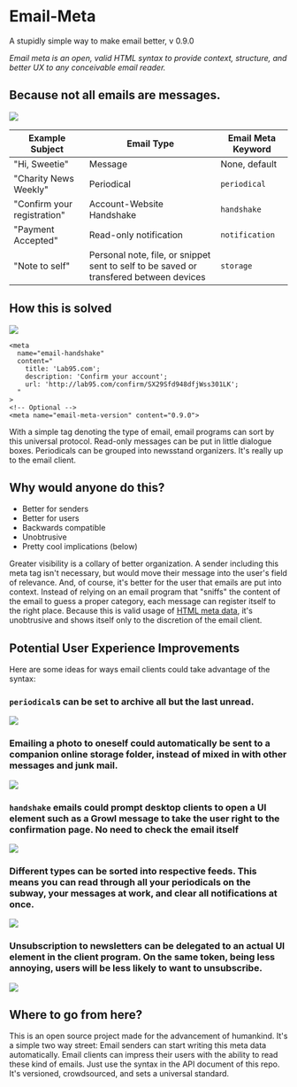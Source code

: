 Email-Meta
==========

A stupidly simple way to make email better, v 0.9.0

<em>Email meta is an open, valid HTML syntax to provide context, structure, and better UX to any conceivable email reader.</em>

Because not all emails are messages.
------------------------------------

<img src="https://s3.amazonaws.com/misc-46578923rb/cluttered-inbox.png"/>

<table>
  <thead>
    <tr>
      <th>Example Subject</th>
      <th>Email Type</th>
      <th>Email Meta Keyword</th>
    </tr>
  </thead>
  <tbody>
    <tr>
      <td>"Hi, Sweetie"</td>
      <td>Message</td>
      <td>None, default</td>
    </tr>
    <tr>
      <td>"Charity News Weekly"</td>
      <td>Periodical</td>
      <td><code>periodical</code></td>
    </tr>
    <tr>
      <td>"Confirm your registration"</td>
      <td>Account-Website Handshake</td>
      <td><code>handshake</code></td>
    </tr>
    <tr>
      <td>"Payment Accepted"</td>
      <td>Read-only notification</td>
      <td><code>notification</code></td>
    </tr>
    <tr>
      <td>"Note to self"</td>
      <td>Personal note, file, or snippet sent to self to be saved or transfered between devices</td>
      <td><code>storage</code></td>
    </tr>
  </tbody>
</table>

How this is solved
------------------

<img src="https://s3.amazonaws.com/misc-46578923rb/handshake.png" />

    <meta 
      name="email-handshake" 
      content="
        title: 'Lab95.com'; 
        description: 'Confirm your account'; 
        url: 'http://lab95.com/confirm/SX29Sfd948dfjWss301LK';
      "
    >
    <!-- Optional -->
    <meta name="email-meta-version" content="0.9.0">
    
With a simple <meta> tag denoting the type of email, email programs can sort by this universal protocol. 
Read-only messages can be put in little dialogue boxes. Periodicals can be grouped into newsstand organizers. 
It's really up to the email client.

Why would anyone do this?
-------------------------

- Better for senders
- Better for users
- Backwards compatible
- Unobtrusive
- Pretty cool implications (below)

Greater visibility is a collary of better organization. 
A sender including this meta tag isn't necessary, but would move their message into the user's field of relevance.
And, of course, it's better for the user that emails are put into context. Instead of relying on an email program that
"sniffs" the content of the email to guess a proper category, each message can register itself to the right place.
Because this is valid usage of <a href="http://www.w3.org/wiki/HTML/Elements/meta">HTML meta data</a>, it's unobtrusive and
shows itself only to the discretion of the email client.

Potential User Experience Improvements
--------------------------------------

Here are some ideas for ways email clients could take advantage of the syntax:
<h3><code>periodical</code>s can be set to archive all but the last unread.</h3>
<img src="https://s3.amazonaws.com/misc-46578923rb/latest-unread.PNG" />
<h3>Emailing a photo to oneself could automatically be sent to a companion online storage folder, instead of mixed in with other messages and junk mail.</h3>
<img src="https://s3.amazonaws.com/misc-46578923rb/vacationphotos.png" />
<h3><code>handshake</code> emails could prompt desktop clients to open a UI element such as a Growl message to take the user right to the confirmation page. No need to check the email itself</h3>
<img src="https://s3.amazonaws.com/misc-46578923rb/handshake.png" />
<h3>Different types can be sorted into respective feeds. This means you can read through all your periodicals on the subway, your messages at work, and clear all notifications at once.</h3>
<img src="https://s3.amazonaws.com/misc-46578923rb/tabs.png" />
<h3>Unsubscription to newsletters can be delegated to an actual UI element in the client program. On the same token, being less annoying, users will be less likely to want to unsubscribe.</h3>
<img src="https://s3.amazonaws.com/misc-46578923rb/unsubscribe.png" />

Where to go from here?
----------------------

This is an open source project made for the advancement of humankind.
It's a simple two way street: Email senders can start writing this meta data automatically. Email clients can impress their users with the ability to read these kind of emails.
Just use the syntax in the API document of this repo. It's versioned, crowdsourced, and sets a universal standard.

